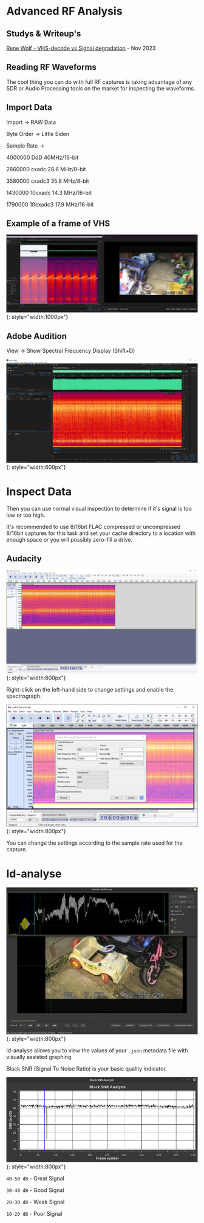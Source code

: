 # Advanced RF Analysis


## Studys & Writeup's

[Rene Wolf - VHS-decode vs Signal degradation](https://gitlab.com/wolfre/vhs-decode-vs-signal-degradation/-/blob/main/README.md?ref_type=heads) - Nov 2023


## Reading RF Waveforms


The cool thing you can do with full RF captures is taking advantage of any SDR or Audio Processing tools on the market for inspecting the waveforms.


## Import Data


Import -> RAW Data

Byte Order -> Little Eiden

Sample Rate -> 

4000000 DdD  40MHz/16-bit

2860000 cxadc 28.6 MHz/8-bit

3580000 cxadc3 35.8 MHz/8-bit

1430000 10cxadc 14.3 MHz/16-bit

1790000 10cxadc3 17.9 MHz/16-bit


## Example of a frame of VHS


![](assets/images/RF-Analysis/VHS_SP_Wave_Form/Munday_Demo_Tape_3-equals-1-frame-waveform-cutting.png){: style="width:1000px"}



## Adobe Audition 


View -> Show Spectral Frequency Display (Shift+D)

![](assets/images/RF-Analysis/Adobe_Audition_Main_Window.png){: style="width:600px"}


# Inspect Data


Then you can use normal visual inspection to determine if it's signal is too low or too high.

It's recommended to use 8/16bit FLAC compressed or uncompressed 8/16bit captures for this task and set your cache directory to a location with enough space or you will possibly zero-fill a drive.

## Audacity


![](assets/images/RF-Analysis/Audacity_Main_Window.png){: style="width:800px"}

Right-click on the left-hand side to change settings and enable the spectrograph.

![](assets/images/RF-Analysis/Audacity_Spectogram_Settings.png){: style="width:800px"}

You can change the settings according to the sample rate used for the capture.


# ld-analyse


![](assets/images/Post-Processing/ld-analyse-line-ossiliscope-2022-11-30-08-27-47.png){: style="width:800px"}

ld-analyse allows you to view the values of your `.json` metadata file with visually assisted graphing.

Black SNR (Signal To Noise Ratio) is your basic quality indicator. 

![](assets/images/Post-Processing/LD-Analyse-Black-SNR-202-11-13-18-46-18.png){: style="width:800px"}

`40-50 dB` - Great Signal

`30-40 dB` - Good Signal

`20-30 dB` - Weak Signal

`10-20 dB` - Poor Signal 